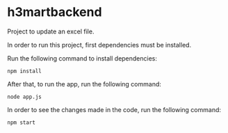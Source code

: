 # h3martbackend
Project to update an excel file.

In order to run this project, first dependencies must be installed.

Run the following command to install dependencies:
```
npm install
```

After that, to run the app, run the following command:
```
node app.js
```

In order to see the changes made in the code, run the following command:
```
npm start
```
